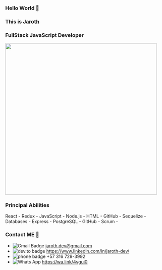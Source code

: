 ### Hello World 👋
### This is **[Jaroth](https://www.linkedin.com/in/Jaroth-dev/)**
### FullStack JavaScript Developer
<img src="https://i.giphy.com/media/Xb7eRQoYbSJ6Knf0sV/giphy.webp" width="480" height="480" />

### Principal Abilities
React - 
Redux - 
JavaScript - 
Node.js - 
HTML - 
GitHub - 
Sequelize - 
Databases - 
Express - 
PostgreSQL - 
GitHub - 
Scrum - 

### Contact ME 💬
- ![Gmail Badge](https://img.shields.io/badge/-GMAIL-c14438?style=flat-square&logo=Gmail&logoColor=white&link=mailto:jaroth.dev@gmail.com) jaroth.dev@gmail.com
- ![dev.to badge](https://img.shields.io/badge/-LINKEDIN-%230177B5?style=flat&logo=linkedin) https://www.linkedin.com/in/jaroth-dev/
- ![phone badge](https://img.shields.io/badge/-📱teléfono-onfirmational) +57 316 729-3992
- ![Whats App](https://img.shields.io/badge/-Whats%20App-brightgreen) https://wa.link/4vgui0
<!--
**JarothD/JarothD** is a ✨ _special_ ✨ repository because its `README.md` (this file) appears on your GitHub profile.
